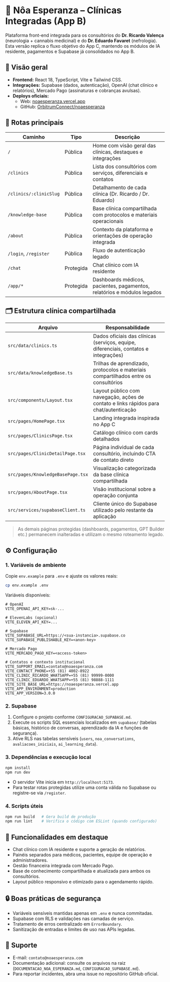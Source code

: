 # 🏥 Nôa Esperanza – Clínicas Integradas (App B)

Plataforma front-end integrada para os consultórios do **Dr. Ricardo Valença** (neurologia + cannabis medicinal) e do **Dr. Eduardo Favaret** (nefrologia). Esta versão replica o fluxo objetivo do App C, mantendo os módulos de IA residente, pagamentos e Supabase já consolidados no App B.

## 🚀 Visão geral

- **Frontend:** React 18, TypeScript, Vite e Tailwind CSS.
- **Integrações:** Supabase (dados, autenticação), OpenAI (chat clínico e relatórios), Mercado Pago (assinaturas e cobranças avulsas).
- **Deploys oficiais:**
  - Web: [noaesperanza.vercel.app](https://noaesperanza.vercel.app)
  - GitHub: [OrbitrumConnect/noaesperanza](https://github.com/OrbitrumConnect/noaesperanza.git)

## 🧭 Rotas principais

| Caminho                | Tipo      | Descrição                                                               |
| ---------------------- | --------- | ----------------------------------------------------------------------- |
| `/`                    | Pública   | Home com visão geral das clínicas, destaques e integrações              |
| `/clinics`             | Pública   | Lista dos consultórios com serviços, diferenciais e contatos            |
| `/clinics/:clinicSlug` | Pública   | Detalhamento de cada clínica (Dr. Ricardo / Dr. Eduardo)                |
| `/knowledge-base`      | Pública   | Base clínica compartilhada com protocolos e materiais operacionais      |
| `/about`               | Pública   | Contexto da plataforma e orientações de operação integrada              |
| `/login`, `/register`  | Pública   | Fluxo de autenticação legado                                            |
| `/chat`                | Protegida | Chat clínico com IA residente                                           |
| `/app/*`               | Protegida | Dashboards médicos, pacientes, pagamentos, relatórios e módulos legados |

## 🗂️ Estrutura clínica compartilhada

| Arquivo                           | Responsabilidade                                                                      |
| --------------------------------- | ------------------------------------------------------------------------------------- |
| `src/data/clinics.ts`             | Dados oficiais das clínicas (serviços, equipe, diferenciais, contatos e integrações)  |
| `src/data/knowledgeBase.ts`       | Trilhas de aprendizado, protocolos e materiais compartilhados entre os consultórios   |
| `src/components/Layout.tsx`       | Layout público com navegação, ações de contato e links rápidos para chat/autenticação |
| `src/pages/HomePage.tsx`          | Landing integrada inspirada no App C                                                  |
| `src/pages/ClinicsPage.tsx`       | Catálogo clínico com cards detalhados                                                 |
| `src/pages/ClinicDetailPage.tsx`  | Página individual de cada consultório, incluindo CTA de contato direto                |
| `src/pages/KnowledgeBasePage.tsx` | Visualização categorizada da base clínica compartilhada                               |
| `src/pages/AboutPage.tsx`         | Visão institucional sobre a operação conjunta                                         |
| `src/services/supabaseClient.ts`  | Cliente único do Supabase utilizado pelo restante da aplicação                        |

> As demais páginas protegidas (dashboards, pagamentos, GPT Builder etc.) permanecem inalteradas e utilizam o mesmo roteamento legado.

## ⚙️ Configuração

### 1. Variáveis de ambiente

Copie `env.example` para `.env` e ajuste os valores reais:

```bash
cp env.example .env
```

Variáveis disponíveis:

```env
# OpenAI
VITE_OPENAI_API_KEY=sk-...

# ElevenLabs (opcional)
VITE_ELEVEN_API_KEY=...

# Supabase
VITE_SUPABASE_URL=https://<sua-instancia>.supabase.co
VITE_SUPABASE_PUBLISHABLE_KEY=<anon-key>

# Mercado Pago
VITE_MERCADO_PAGO_KEY=<access-token>

# Contatos e contexto institucional
VITE_SUPPORT_EMAIL=contato@noaesperanza.com
VITE_CONTACT_PHONE=+55 (81) 4002-8922
VITE_CLINIC_RICARDO_WHATSAPP=+55 (81) 99999-0000
VITE_CLINIC_EDUARDO_WHATSAPP=+55 (81) 98888-1111
VITE_SITE_BASE_URL=https://noaesperanza.vercel.app
VITE_APP_ENVIRONMENT=production
VITE_APP_VERSION=3.0.0
```

### 2. Supabase

1. Configure o projeto conforme `CONFIGURACAO_SUPABASE.md`.
2. Execute os scripts SQL essenciais localizados em `supabase/` (tabelas básicas, histórico de conversas, aprendizado da IA e funções de segurança).
3. Ative RLS nas tabelas sensíveis (`users`, `noa_conversations`, `avaliacoes_iniciais`, `ai_learning_data`).

### 3. Dependências e execução local

```bash
npm install
npm run dev
```

- O servidor Vite inicia em `http://localhost:5173`.
- Para testar rotas protegidas utilize uma conta válida no Supabase ou registre-se via `/register`.

### 4. Scripts úteis

```bash
npm run build   # Gera build de produção
npm run lint    # Verifica o código com ESLint (quando configurado)
```

## 🧠 Funcionalidades em destaque

- Chat clínico com IA residente e suporte a geração de relatórios.
- Painéis separados para médicos, pacientes, equipe de operação e administradores.
- Gestão financeira integrada com Mercado Pago.
- Base de conhecimento compartilhada e atualizada para ambos os consultórios.
- Layout público responsivo e otimizado para o agendamento rápido.

## 🔒 Boas práticas de segurança

- Variáveis sensíveis mantidas apenas em `.env` e nunca commitadas.
- Supabase com RLS e validações nas camadas de serviço.
- Tratamento de erros centralizado em `ErrorBoundary`.
- Sanitização de entradas e limites de uso nas APIs legadas.

## 🤝 Suporte

- E-mail: `contato@noaesperanza.com`
- Documentação adicional: consulte os arquivos na raiz (`DOCUMENTACAO_NOA_ESPERANZA.md`, `CONFIGURACAO_SUPABASE.md`).
- Para reportar incidentes, abra uma issue no repositório GitHub oficial.
